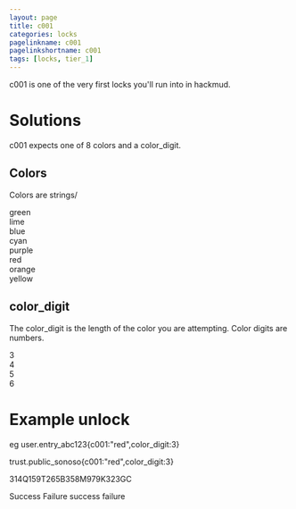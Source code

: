 ```yaml
---
layout: page
title: c001
categories: locks
pagelinkname: c001
pagelinkshortname: c001
tags: [locks, tier_1]
---
```


c001 is one of the very first locks you'll run into in hackmud.

# Solutions

c001 expects one of 8 colors and a color_digit.

## Colors

Colors are strings/

green\
lime\
blue\
cyan\
purple\
red\
orange\
yellow

## color_digit

The color_digit is the length of the color you are attempting. Color digits are numbers.

3\
4\
5\
6

# Example unlock

eg user.entry_abc123{c001:"red",color_digit:3}

trust.public_sonoso{c001:"red",color_digit:3}

314Q159T265B358M979K323GC

Success Failure success failure
